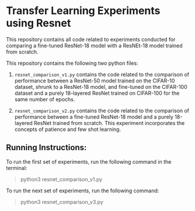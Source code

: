 # Transfer Learning Experiments using Resnet

This repository contains all code related to experiments conducted for comparing a fine-tuned ResNet-18 model with a ResNEt-18 model trained from scratch.

This repository contains the following two python files:
1. `resnet_comparison_v1.py` contains the code related to the comparison of performance between a ResNet-50 model trained on the CIFAR-10 dataset, shrunk to a ResNet-18 model, and fine-tuned on the CIFAR-100 dataset and a purely 18-layered ResNet trained on CIFAR-100 for the same number of epochs.

2. `resnet_comparison_v2.py` contains the code related to the comparison of performance between a fine-tuned ResNet-18 model and a purely 18-layered ResNet trained from scratch. This experiment incorporates the concepts of patience and few shot learning.

## Running Instructions:

To run the first set of experiments, run the following command in the terminal:

> python3 resnet_comparison_v1.py

To run the next set of experiments, run the following command:

> python3 resnet_comparison_v3.py

